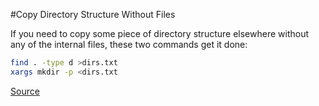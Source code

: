 #Copy Directory Structure Without Files

If you need to copy some piece of directory structure elsewhere without any of the internal files, these two commands get it done:

```bash
find . -type d >dirs.txt
xargs mkdir -p <dirs.txt
```

[Source]

[Source]:http://stackoverflow.com/questions/4073969/copy-folder-structure-sans-files-from-one-location-to-another
